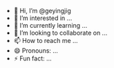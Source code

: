 - 👋 Hi, I’m @geyingjig
- 👀 I’m interested in ...
- 🌱 I’m currently learning ...
- 💞️ I’m looking to collaborate on ...
- 📫 How to reach me ...
- 😄 Pronouns: ...
- ⚡ Fun fact: ...

<!---
geyingjig/geyingjig is a ✨ special ✨ repository because its `README.md` (this file) appears on your GitHub profile.
You can click the Preview link to take a look at your changes.
--->
